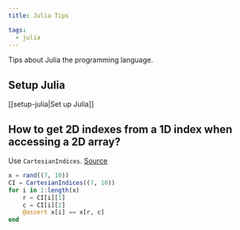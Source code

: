 ```yaml
---
title: Julia Tips

tags:
  - julia
---
```

Tips about Julia the programming language.

## Setup Julia

[[setup-julia|Set up Julia]]
## How to get 2D indexes from a 1D index when accessing a 2D array?


Use `CartesianIndices`. [Source](https://discourse.julialang.org/t/julia-usage-how-to-get-2d-indexes-from-1d-index-when-accessing-a-2d-array/61440)

```julia
x = rand((7, 10))
CI = CartesianIndices((7, 10))
for i in 1:length(x)
    r = CI[i][1]
    c = CI[i][2]
    @assert x[i] == x[r, c]
end
```
